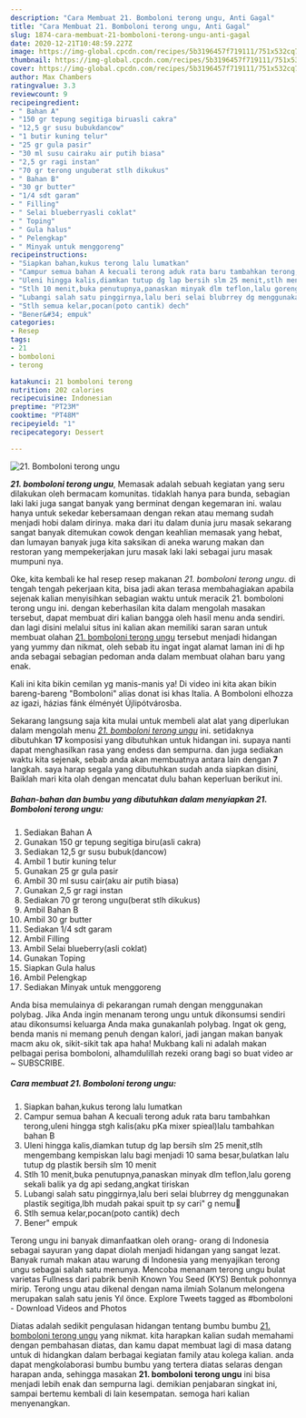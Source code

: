 ```yaml
---
description: "Cara Membuat 21. Bomboloni terong ungu, Anti Gagal"
title: "Cara Membuat 21. Bomboloni terong ungu, Anti Gagal"
slug: 1874-cara-membuat-21-bomboloni-terong-ungu-anti-gagal
date: 2020-12-21T10:48:59.227Z
image: https://img-global.cpcdn.com/recipes/5b3196457f719111/751x532cq70/21-bomboloni-terong-ungu-foto-resep-utama.jpg
thumbnail: https://img-global.cpcdn.com/recipes/5b3196457f719111/751x532cq70/21-bomboloni-terong-ungu-foto-resep-utama.jpg
cover: https://img-global.cpcdn.com/recipes/5b3196457f719111/751x532cq70/21-bomboloni-terong-ungu-foto-resep-utama.jpg
author: Max Chambers
ratingvalue: 3.3
reviewcount: 9
recipeingredient:
- " Bahan A"
- "150 gr tepung segitiga biruasli cakra"
- "12,5 gr susu bubukdancow"
- "1 butir kuning telur"
- "25 gr gula pasir"
- "30 ml susu cairaku air putih biasa"
- "2,5 gr ragi instan"
- "70 gr terong unguberat stlh dikukus"
- " Bahan B"
- "30 gr butter"
- "1/4 sdt garam"
- " Filling"
- " Selai blueberryasli coklat"
- " Toping"
- " Gula halus"
- " Pelengkap"
- " Minyak untuk menggoreng"
recipeinstructions:
- "Siapkan bahan,kukus terong lalu lumatkan"
- "Campur semua bahan A kecuali terong aduk rata baru tambahkan terong,uleni hingga stgh kalis(aku pKa mixer spieal)lalu tambahkan bahan B"
- "Uleni hingga kalis,diamkan tutup dg lap bersih slm 25 menit,stlh mengembang kempiskan lalu bagi menjadi 10 sama besar,bulatkan lalu tutup dg plastik bersih slm 10 menit"
- "Stlh 10 menit,buka penutupnya,panaskan minyak dlm teflon,lalu goreng sekali balik ya dg api sedang,angkat tiriskan"
- "Lubangi salah satu pinggirnya,lalu beri selai blubrrey dg menggunakan plastik segitiga,lbh mudah pakai spuit tp sy cari&#34; g nemu🤔"
- "Stlh semua kelar,pocan(poto cantik) dech"
- "Bener&#34; empuk"
categories:
- Resep
tags:
- 21
- bomboloni
- terong

katakunci: 21 bomboloni terong 
nutrition: 202 calories
recipecuisine: Indonesian
preptime: "PT23M"
cooktime: "PT48M"
recipeyield: "1"
recipecategory: Dessert

---
```



![21. Bomboloni terong ungu](https://img-global.cpcdn.com/recipes/5b3196457f719111/751x532cq70/21-bomboloni-terong-ungu-foto-resep-utama.jpg)

<b><i>21. bomboloni terong ungu</i></b>, Memasak adalah sebuah kegiatan yang seru dilakukan oleh bermacam komunitas. tidaklah hanya para bunda, sebagian laki laki juga sangat banyak yang berminat dengan kegemaran ini. walau hanya untuk sekedar kebersamaan dengan rekan atau memang sudah menjadi hobi dalam dirinya. maka dari itu dalam dunia juru masak sekarang sangat banyak ditemukan cowok dengan keahlian memasak yang hebat, dan lumayan banyak juga kita saksikan di aneka warung makan dan restoran yang mempekerjakan juru masak laki laki sebagai juru masak mumpuni nya.

Oke, kita kembali ke hal resep resep makanan <i>21. bomboloni terong ungu</i>. di tengah tengah pekerjaan kita, bisa jadi akan terasa membahagiakan apabila sejenak kalian menyisihkan sebagian waktu untuk meracik 21. bomboloni terong ungu ini. dengan keberhasilan kita dalam mengolah masakan tersebut, dapat membuat diri kalian bangga oleh hasil menu anda sendiri. dan lagi disini melalui situs ini kalian akan memiliki saran saran untuk membuat olahan <u>21. bomboloni terong ungu</u> tersebut menjadi hidangan yang yummy dan nikmat, oleh sebab itu ingat ingat alamat laman ini di hp anda sebagai sebagian pedoman anda dalam membuat olahan baru yang enak.

Kali ini kita bikin cemilan yg manis-manis ya! Di video ini kita akan bikin bareng-bareng &#34;Bomboloni&#34; alias donat isi khas Italia. A Bomboloni elhozza az igazi, házias fánk élményét Újlipótvárosba.


Sekarang langsung saja kita mulai untuk membeli alat alat yang diperlukan dalam mengolah menu <u><i>21. bomboloni terong ungu</i></u> ini. setidaknya dibutuhkan <b>17</b> komposisi yang dibutuhkan untuk hidangan ini. supaya nanti dapat menghasilkan rasa yang endess dan sempurna. dan juga sediakan waktu kita sejenak, sebab anda akan membuatnya antara lain dengan <b>7</b> langkah. saya harap segala yang dibutuhkan sudah anda siapkan disini, Baiklah mari kita olah dengan mencatat dulu bahan keperluan berikut ini.

<!--inarticleads1-->

##### Bahan-bahan dan bumbu yang dibutuhkan dalam menyiapkan 21. Bomboloni terong ungu:

1. Sediakan  Bahan A
1. Gunakan 150 gr tepung segitiga biru(asli cakra)
1. Sediakan 12,5 gr susu bubuk(dancow)
1. Ambil 1 butir kuning telur
1. Gunakan 25 gr gula pasir
1. Ambil 30 ml susu cair(aku air putih biasa)
1. Gunakan 2,5 gr ragi instan
1. Sediakan 70 gr terong ungu(berat stlh dikukus)
1. Ambil  Bahan B
1. Ambil 30 gr butter
1. Sediakan 1/4 sdt garam
1. Ambil  Filling
1. Ambil  Selai blueberry(asli coklat)
1. Gunakan  Toping
1. Siapkan  Gula halus
1. Ambil  Pelengkap
1. Sediakan  Minyak untuk menggoreng


Anda bisa memulainya di pekarangan rumah dengan menggunakan polybag. Jika Anda ingin menanam terong ungu untuk dikonsumsi sendiri atau dikonsumsi keluarga Anda maka gunakanlah polybag. Ingat ok geng, benda manis ni memang penuh dengan kalori, jadi jangan makan banyak macm aku ok, sikit-sikit tak apa haha! Mukbang kali ni adalah makan pelbagai perisa bomboloni, alhamdulillah rezeki orang bagi so buat video ar ~ SUBSCRIBE. 

<!--inarticleads2-->

##### Cara membuat 21. Bomboloni terong ungu:

1. Siapkan bahan,kukus terong lalu lumatkan
1. Campur semua bahan A kecuali terong aduk rata baru tambahkan terong,uleni hingga stgh kalis(aku pKa mixer spieal)lalu tambahkan bahan B
1. Uleni hingga kalis,diamkan tutup dg lap bersih slm 25 menit,stlh mengembang kempiskan lalu bagi menjadi 10 sama besar,bulatkan lalu tutup dg plastik bersih slm 10 menit
1. Stlh 10 menit,buka penutupnya,panaskan minyak dlm teflon,lalu goreng sekali balik ya dg api sedang,angkat tiriskan
1. Lubangi salah satu pinggirnya,lalu beri selai blubrrey dg menggunakan plastik segitiga,lbh mudah pakai spuit tp sy cari&#34; g nemu🤔
1. Stlh semua kelar,pocan(poto cantik) dech
1. Bener&#34; empuk


Terong ungu ini banyak dimanfaatkan oleh orang- orang di Indonesia sebagai sayuran yang dapat diolah menjadi hidangan yang sangat lezat. Banyak rumah makan atau warung di Indonesia yang menyajikan terong ungu sebagai salah satu menunya. Mencoba menanam terong ungu bulat varietas Fullness dari pabrik benih Known You Seed (KYS) Bentuk pohonnya mirip. Terong ungu atau dikenal dengan nama ilmiah Solanum melongena merupakan salah satu jenis Yıl önce. Explore Tweets tagged as #bomboloni - Download Videos and Photos 

Diatas adalah sedikit pengulasan hidangan tentang bumbu bumbu <u>21. bomboloni terong ungu</u> yang nikmat. kita harapkan kalian sudah memahami dengan pembahasan diatas, dan kamu dapat membuat lagi di masa datang untuk di hidangkan dalam berbagai kegiatan family atau kolega kalian. anda dapat mengkolaborasi bumbu bumbu yang tertera diatas selaras dengan harapan anda, sehingga masakan <b>21. bomboloni terong ungu</b> ini bisa menjadi lebih enak dan sempurna lagi. demikian penjabaran singkat ini, sampai bertemu kembali di lain kesempatan. semoga hari kalian menyenangkan.
